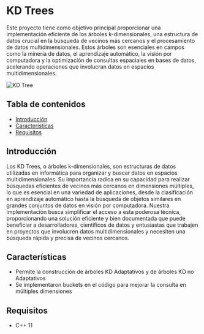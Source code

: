 # KD Trees

Este proyecto tiene como objetivo principal proporcionar una implementación eficiente de los árboles k-dimensionales, una estructura de datos crucial en la búsqueda de vecinos más cercanos y el procesamiento de datos multidimensionales. Estos árboles son esenciales en campos como la minería de datos, el aprendizaje automático, la visión por computadora y la optimización de consultas espaciales en bases de datos, acelerando operaciones que involucran datos en espacios multidimensionales.

![KD Tree](https://github.com/AndresGUIO2/kd-tree/assets/110438161/fb724973-bfe8-4bb7-9067-9ae4cda12344)

## Tabla de contenidos

- [Introducción](#introducción)
- [Características](#características)
- [Requisitos](#requisitos)

## Introducción

Los KD Trees, o árboles k-dimensionales, son estructuras de datos utilizadas en informática para organizar y buscar datos en espacios multidimensionales. Su importancia radica en su capacidad para realizar búsquedas eficientes de vecinos más cercanos en dimensiones múltiples, lo que es esencial en una variedad de aplicaciones, desde la clasificación en aprendizaje automático hasta la búsqueda de objetos similares en grandes conjuntos de datos en visión por computadora. Nuestra implementación busca simplificar el acceso a esta poderosa técnica, proporcionando una solución eficiente y bien documentada que puede beneficiar a desarrolladores, científicos de datos y entusiastas que trabajen en proyectos que involucren datos multidimensionales y necesiten una búsqueda rápida y precisa de vecinos cercanos.

## Características

- Permite la construcción de árboles KD Adaptativos y de árboles KD no Adaptativos
- Se implementaron buckets en el código para mejorar la consulta en múltiples dimensiones
  
## Requisitos

- C++ 11

